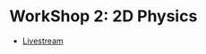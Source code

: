 # WorkShop 2: 2D Physics
* [Livestream](https://www.facebook.com/gamedevnl/videos/2195560407358559/?__xts__[0]=68.ARCkfZ7NWAy4MWRQR7icovY0YL98hUpkyIWcIFCqKdtP7TM8m3Q7b22PWbB6f_OYCXb8hpZWHuncO8T_Xx_SEpdePlyQUFHdyI9MIh75F2i5hGvO9FTX4j6eAQhVybXa0WxCuRnx8o_Ly0ZoONLm9bAZ4EQoFLEm4uKOifpFt_shtiNJ8jOiWjf9p5yBlvxTWDE3mYddeSE0foE-tLwhTyW9rdPrSQqS4KRiBg0&__tn__=-R)
